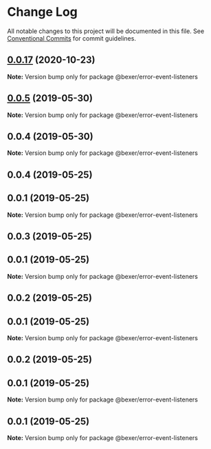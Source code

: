 # Change Log

All notable changes to this project will be documented in this file.
See [Conventional Commits](https://conventionalcommits.org) for commit guidelines.

## [0.0.17](https://github.com/error-reporter/bexer/compare/v0.0.16...v0.0.17) (2020-10-23)

**Note:** Version bump only for package @bexer/error-event-listeners





## [0.0.5](https://github.com/error-reporter/bexer/compare/@bexer/error-event-listeners@0.0.4...@bexer/error-event-listeners@0.0.5) (2019-05-30)

**Note:** Version bump only for package @bexer/error-event-listeners





## 0.0.4 (2019-05-30)

**Note:** Version bump only for package @bexer/error-event-listeners





## 0.0.4 (2019-05-25)



## 0.0.1 (2019-05-25)

**Note:** Version bump only for package @bexer/error-event-listeners





## 0.0.3 (2019-05-25)



## 0.0.1 (2019-05-25)

**Note:** Version bump only for package @bexer/error-event-listeners





## 0.0.2 (2019-05-25)



## 0.0.1 (2019-05-25)

**Note:** Version bump only for package @bexer/error-event-listeners





## 0.0.2 (2019-05-25)



## 0.0.1 (2019-05-25)

**Note:** Version bump only for package @bexer/error-event-listeners





## 0.0.1 (2019-05-25)

**Note:** Version bump only for package @bexer/error-event-listeners
